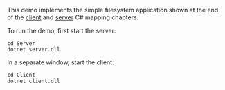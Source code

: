This demo implements the simple filesystem application shown at the
end of the [client][1] and [server][2] C# mapping chapters.

To run the demo, first start the server:

```
cd Server
dotnet server.dll
```

In a separate window, start the client:

```
cd Client
dotnet client.dll
```

[1]: https://doc.zeroc.com/ice/3.7/language-mappings/c-sharp-mapping/client-side-slice-to-c-sharp-mapping/example-of-a-file-system-client-in-c-sharp
[2]: https://doc.zeroc.com/ice/3.7/language-mappings/c-sharp-mapping/server-side-slice-to-c-sharp-mapping/example-of-a-file-system-server-in-c-sharp
